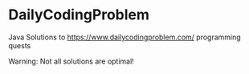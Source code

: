 # DailyCodingProblem
Java Solutions to https://www.dailycodingproblem.com/ programming quests

Warning: Not all solutions are optimal!

